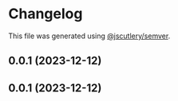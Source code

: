# Changelog

This file was generated using [@jscutlery/semver](https://github.com/jscutlery/semver).

## 0.0.1 (2023-12-12)

## 0.0.1 (2023-12-12)
